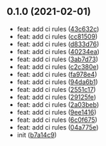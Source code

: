 ## 0.1.0 (2021-02-01)

* feat: add ci rules ([43c632c](https://github.com/AxelBlusseau/mspr-cicd/commit/43c632c))
* feat: add ci rules ([cc81509](https://github.com/AxelBlusseau/mspr-cicd/commit/cc81509))
* feat: add ci rules ([d833d76](https://github.com/AxelBlusseau/mspr-cicd/commit/d833d76))
* feat: add ci rules ([40234ea](https://github.com/AxelBlusseau/mspr-cicd/commit/40234ea))
* feat: add ci rules ([3ab7d73](https://github.com/AxelBlusseau/mspr-cicd/commit/3ab7d73))
* feat: add ci rules ([c2c380e](https://github.com/AxelBlusseau/mspr-cicd/commit/c2c380e))
* feat: add ci rules ([fa978e4](https://github.com/AxelBlusseau/mspr-cicd/commit/fa978e4))
* feat: add ci rules ([94da6b1](https://github.com/AxelBlusseau/mspr-cicd/commit/94da6b1))
* feat: add ci rules ([2551c17](https://github.com/AxelBlusseau/mspr-cicd/commit/2551c17))
* feat: add ci rules ([29125fe](https://github.com/AxelBlusseau/mspr-cicd/commit/29125fe))
* feat: add ci rules ([2a03beb](https://github.com/AxelBlusseau/mspr-cicd/commit/2a03beb))
* feat: add ci rules ([9ee1416](https://github.com/AxelBlusseau/mspr-cicd/commit/9ee1416))
* feat: add ci rules ([6c0f675](https://github.com/AxelBlusseau/mspr-cicd/commit/6c0f675))
* feat: add ci rules ([04a775e](https://github.com/AxelBlusseau/mspr-cicd/commit/04a775e))
* init ([b7a14c9](https://github.com/AxelBlusseau/mspr-cicd/commit/b7a14c9))



